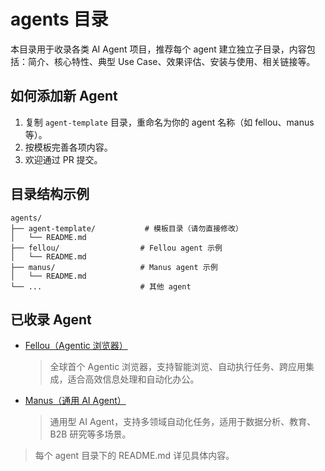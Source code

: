 # agents 目录

本目录用于收录各类 AI Agent 项目，推荐每个 agent 建立独立子目录，内容包括：简介、核心特性、典型 Use Case、效果评估、安装与使用、相关链接等。

## 如何添加新 Agent

1. 复制 `agent-template` 目录，重命名为你的 agent 名称（如 fellou、manus 等）。
2. 按模板完善各项内容。
3. 欢迎通过 PR 提交。

## 目录结构示例

```
agents/
├── agent-template/           # 模板目录（请勿直接修改）
│   └── README.md
├── fellou/                  # Fellou agent 示例
│   └── README.md
├── manus/                   # Manus agent 示例
│   └── README.md
└── ...                      # 其他 agent
```

## 已收录 Agent

- [Fellou（Agentic 浏览器）](./fellou/)
  > 全球首个 Agentic 浏览器，支持智能浏览、自动执行任务、跨应用集成，适合高效信息处理和自动化办公。
- [Manus（通用 AI Agent）](./manus/)
  > 通用型 AI Agent，支持多领域自动化任务，适用于数据分析、教育、B2B 研究等多场景。

> 每个 agent 目录下的 README.md 详见具体内容。




